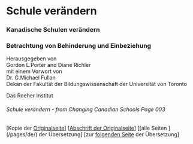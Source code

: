 # Schule verändern
### Kanadische Schulen verändern  
### Betrachtung von Behinderung und Einbeziehung
Herausgegeben von  
Gordon L.Porter and Diane Richler  
mit einem Vorwort von  
Dr. G.Michael Fullan  
Dekan der Fakultät der Bildungswissenschaft
der Universität von Toronto

Das Roeher Institut

###### Schule verändern - from Changing Canadian Schools Page 003

[Kopie der [Originalseite](/copies-from-original/CCS003.png)]
[[Abschrift der Originalseite](/en/Changing_Canadian_Schools-003)]
[[alle Seiten ] (/pages/de/) der Übersetzung]
[zur [folgenden Seite](Changing_Canadian_Schools-de-004) der Übersetzung]